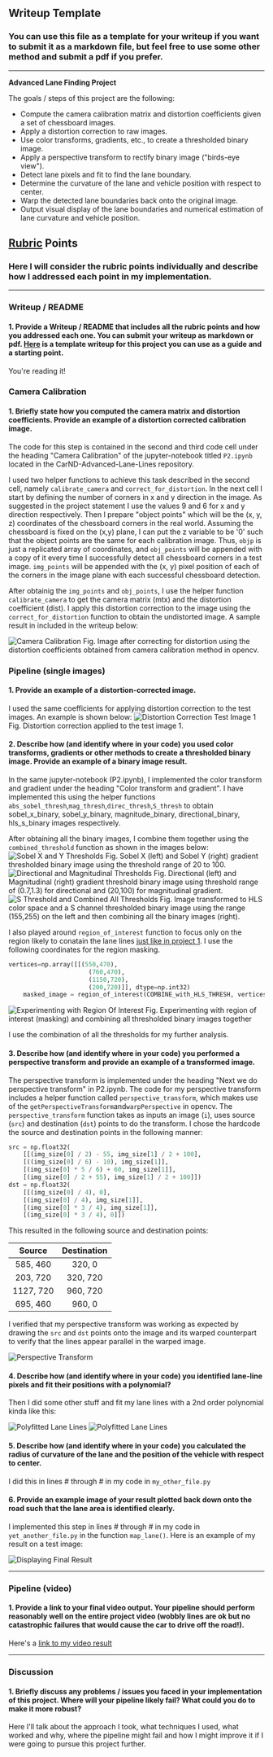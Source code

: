 ## Writeup Template

### You can use this file as a template for your writeup if you want to submit it as a markdown file, but feel free to use some other method and submit a pdf if you prefer.

---

**Advanced Lane Finding Project**

The goals / steps of this project are the following:

* Compute the camera calibration matrix and distortion coefficients given a set of chessboard images.
* Apply a distortion correction to raw images.
* Use color transforms, gradients, etc., to create a thresholded binary image.
* Apply a perspective transform to rectify binary image ("birds-eye view").
* Detect lane pixels and fit to find the lane boundary.
* Determine the curvature of the lane and vehicle position with respect to center.
* Warp the detected lane boundaries back onto the original image.
* Output visual display of the lane boundaries and numerical estimation of lane curvature and vehicle position.


## [Rubric](https://review.udacity.com/#!/rubrics/571/view) Points

### Here I will consider the rubric points individually and describe how I addressed each point in my implementation.  

---

### Writeup / README

#### 1. Provide a Writeup / README that includes all the rubric points and how you addressed each one.  You can submit your writeup as markdown or pdf.  [Here](https://github.com/udacity/CarND-Advanced-Lane-Lines/blob/master/writeup_template.md) is a template writeup for this project you can use as a guide and a starting point.  

You're reading it!

### Camera Calibration

#### 1. Briefly state how you computed the camera matrix and distortion coefficients. Provide an example of a distortion corrected calibration image.

The code for this step is contained in the second and third code cell under the heading "Camera Calibration" of the jupyter-notebook titled `P2.ipynb` located in the CarND-Advanced-Lane-Lines repository. 

I used two helper functions to achieve this task described in the second cell, namely `calibrate_camera` and `correct_for_distortion`. In the next cell I start by defining the number of corners in x and y direction in the image. As suggested in the project statement I use the values 9 and 6 for x and y direction respectively. Then I prepare "object points" which will be the (x, y, z) coordinates of the chessboard corners in the real world. Assuming the chessboard is fixed on the (x,y) plane, I can put the z variable to be '0' such that the object points are the same for each calibration image. Thus, `objp` is just a replicated array of coordinates, and `obj_points` will be appended with a copy of it every time I successfully detect all chessboard corners in a test image.  `img_points` will be appended with the (x, y) pixel position of each of the corners in the image plane with each successful chessboard detection.  

After obtainig the `img_points` and `obj_points`, I use the helper function `calibrate_camera` to get the camera matrix (mtx) and the distortion coefficient (dist). I apply this distortion correction to the image using the `correct_for_distortion` function to obtain the undistorted image. A sample result in included in the writeup below:

![Camera Calibration](./output_images/Camera_Calibration.jpg)
Fig. Image after correcting for distortion using the distortion coefficients obtained from camera calibration method in opencv.

### Pipeline (single images)

#### 1. Provide an example of a distortion-corrected image.

I used the same coefficients for applying distortion correction to the test images. An example is shown below:
![Distortion Correction Test Image 1](./output_images/Camera_Calibration_test_image_1.jpg)
Fig. Distortion correction applied to the test image 1.

#### 2. Describe how (and identify where in your code) you used color transforms, gradients or other methods to create a thresholded binary image.  Provide an example of a binary image result.

In the same jupyter-notebook (P2.ipynb), I implemented the color transform and gradient under the heading "Color transform and gradient". I have implemented this using the helper functions `abs_sobel_thresh`,`mag_thresh`,`direc_thresh`,`S_thresh` to obtain sobel_x_binary, sobel_y_binary, magnitude_binary, directional_binary, hls_s_binary images respectively.

After obtaining all the binary images, I combine them together using the `combined_threshold` function as shown in the images below:
![Sobel X and Y Thresholds](./output_images/Sobel_X_and_Y_test_image_3.jpg)
Fig. Sobel X (left) and Sobel Y (right) gradient thresholded binary image using the threshold range of 20 to 100. 
![Directional and Magnitudinal Thresholds](./output_images/Directional_and_Magnitudinal_Binary_test_image_3.jpg)
Fig. Directional (left) and Magnitudinal (right) gradient threshold binary image using threshold range of (0.7,1.3) for directional and (20,100) for magnitudinal gradient. 
![S Threshold and Combined All Thresholds](./output_images/S_Threshold_and_combining_all_test_image_3.jpg)
Fig. Image transformed to HLS color space and a S channel thresholded binary image using the range (155,255) on the left and then combining all the binary images (right).

I also played around `region_of_interest` function to focus only on the region likely to conatain the lane lines [just like in project 1](https://github.com/aakashkardam/Finding_Lane_Lines_Udacity_Project_1). I use the following coordinates for the region masking.
```python
vertices=np.array([[(550,470),
                      (760,470),
                      (1150,720),
                      (200,720)]], dtype=np.int32) 
    masked_image = region_of_interest(COMBINE_with_HLS_THRESH, vertices) # masked image obtained
```
![Experimenting with Region Of Interest](./output_images/S_Threshold_and_combining_all_test_image_3_with_region_of_interest.jpg)
Fig. Experimenting with region of interest (masking) and combining all thresholded binary images together

I use the combination of all the thresholds for my further analysis.

#### 3. Describe how (and identify where in your code) you performed a perspective transform and provide an example of a transformed image.

The perspective transform is implemented under the heading "Next we do perspective transform" in P2.ipynb. The code for my perspective transform includes a helper function called `perspective_transform`, which makes use of the `getPerspectiveTransform`and`warpPerspective` in opencv. The `perspective_transform` function takes as inputs an image (`i`), uses source (`src`) and destination (`dst`) points to do the transform.  I chose the hardcode the source and destination points in the following manner:

```python
src = np.float32(
    [[(img_size[0] / 2) - 55, img_size[1] / 2 + 100],
    [((img_size[0] / 6) - 10), img_size[1]],
    [(img_size[0] * 5 / 6) + 60, img_size[1]],
    [(img_size[0] / 2 + 55), img_size[1] / 2 + 100]])
dst = np.float32(
    [[(img_size[0] / 4), 0],
    [(img_size[0] / 4), img_size[1]],
    [(img_size[0] * 3 / 4), img_size[1]],
    [(img_size[0] * 3 / 4), 0]])
```

This resulted in the following source and destination points:

| Source        | Destination   | 
|:-------------:|:-------------:| 
| 585, 460      | 320, 0        | 
| 203, 720      | 320, 720      |
| 1127, 720     | 960, 720      |
| 695, 460      | 960, 0        |

I verified that my perspective transform was working as expected by drawing the `src` and `dst` points onto the image and its warped counterpart to verify that the lines appear parallel in the warped image.

![Perspective Transform](./output_images/Perspective_Transform_Combined_All_test_image_3.jpg)


#### 4. Describe how (and identify where in your code) you identified lane-line pixels and fit their positions with a polynomial?

Then I did some other stuff and fit my lane lines with a 2nd order polynomial kinda like this:

![Polyfitted Lane Lines](./output_images/Polyfitted_Lane_Lines_test_image_3.jpg)
![Polyfitted Lane Lines](./output_images/Lane_Lines_Window_test_image_3.jpg)


#### 5. Describe how (and identify where in your code) you calculated the radius of curvature of the lane and the position of the vehicle with respect to center.

I did this in lines # through # in my code in `my_other_file.py`

#### 6. Provide an example image of your result plotted back down onto the road such that the lane area is identified clearly.

I implemented this step in lines # through # in my code in `yet_another_file.py` in the function `map_lane()`.  Here is an example of my result on a test image:

![Displaying Final Result](./output_images/Displaying_Final_Result_test_image_5.jpg)

---

### Pipeline (video)

#### 1. Provide a link to your final video output.  Your pipeline should perform reasonably well on the entire project video (wobbly lines are ok but no catastrophic failures that would cause the car to drive off the road!).

Here's a [link to my video result](./output_images/project_video_output.mp4)


---

### Discussion

#### 1. Briefly discuss any problems / issues you faced in your implementation of this project.  Where will your pipeline likely fail?  What could you do to make it more robust?

Here I'll talk about the approach I took, what techniques I used, what worked and why, where the pipeline might fail and how I might improve it if I were going to pursue this project further.  
